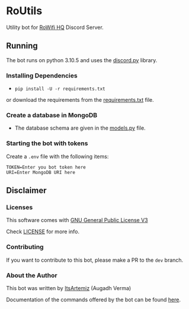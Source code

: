 # RoUtils

Utility bot for [RoWifi HQ](https://discord.gg/vkfasCRNuD) Discord Server.

## Running

The bot runs on python 3.10.5 and uses the [discord.py](https://github.com/Rapptz/discord.py/) library.

### Installing Dependencies
+ `pip install -U -r requirements.txt`

or download the requirements from the [requirements.txt](https://github.com/ItsArtemiz/RoUtils/blob/main/requirements.txt) file.

### Create a database in MongoDB
+ The database schema are given in the [models.py](https://github.com/ItsArtemiz/RoUtils/blob/main/utils/models.py) file.

### Starting the bot with tokens

Create a `.env` file with the following items:
```
TOKEN=Enter you bot token here
URI=Enter MongoDB URI here
```

## Disclaimer

### Licenses

This software comes with [GNU General Public License V3](https://www.gnu.org/licenses/)

Check [LICENSE](https://github.com/ItsArtemiz/RoUtils/blob/main/LICENSE) for more info.

### Contributing

If you want to contribute to this bot, please make a PR to the `dev` branch.

### About the Author

This bot was written by [ItsArtemiz](https://discord.com/users/449897807936225290) (Augadh Verma)

Documentation of the commands offered by the bot can be found [here](https://rowifi.notion.site/rowifi/a89fa0254d9e4b68b57383f139bb5d50?v=25d1138d1caf4fcc91f77ff3248e3f81).